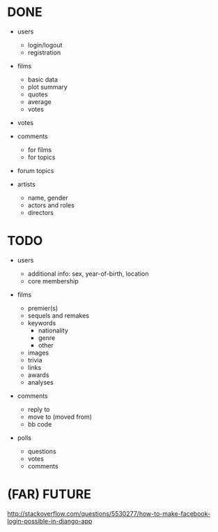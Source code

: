 # DONE

- users
    - login/logout
    - registration

- films
    - basic data
    - plot summary
    - quotes
    - average
    - votes

- votes

- comments
    - for films
    - for topics

- forum topics

- artists
    - name, gender
    - actors and roles
    - directors


# TODO

- users
    - additional info: sex, year-of-birth, location
    - core membership

- films
    - premier(s)
    - sequels and remakes
    - keywords
        - nationality
        - genre
        - other
    - images
    - trivia
    - links
    - awards
    - analyses

- comments
    - reply to
    - move to (moved from)
    - bb code

- polls
    - questions
    - votes
    - comments


# (FAR) FUTURE

http://stackoverflow.com/questions/5530277/how-to-make-facebook-login-possible-in-django-app
